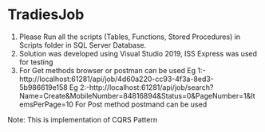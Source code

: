 # TradiesJob
1. Please Run all the scripts (Tables, Functions, Stored Procedures) in Scripts folder in SQL Server Database.
2. Solution was developed using Visual Studio 2019, ISS Express was used for testing
3. For Get methods browser or postman can be used
	Eg 1:- http://localhost:61281/api/job/4d60a220-cc93-4f3a-8ed3-5b986619e158
	Eg 2:-http://localhost:61281/api/job/search?Name=Create&MobileNumber=84816894&Status=0&PageNumber=1&ItemsPerPage=10
   For Post method postmand can be used


Note: This is implementation of CQRS Pattern